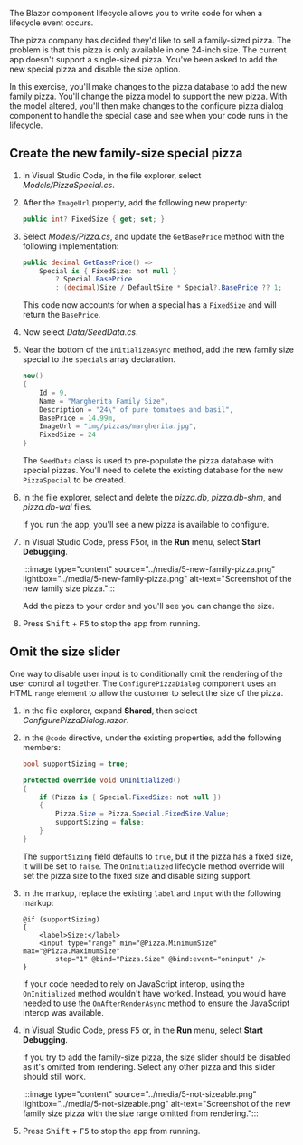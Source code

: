 The Blazor component lifecycle allows you to write code for when a lifecycle event occurs.

The pizza company has decided they'd like to sell a family-sized pizza. The problem is that this pizza is only available in one 24-inch size. The current app doesn't support a single-sized pizza. You've been asked to add the new special pizza and disable the size option.

In this exercise, you'll make changes to the pizza database to add the new family pizza. You'll change the pizza model to support the new pizza. With the model altered, you'll then make changes to the configure pizza dialog component to handle the special case and see when your code runs in the lifecycle.

## Create the new family-size special pizza

1. In Visual Studio Code, in the file explorer, select *Models/PizzaSpecial.cs*.
1. After the `ImageUrl` property, add the following new property:

    ```csharp
    public int? FixedSize { get; set; }
    ```

1. Select *Models/Pizza.cs*, and update the `GetBasePrice` method with the following implementation:

    ```csharp
    public decimal GetBasePrice() =>
        Special is { FixedSize: not null }
            ? Special.BasePrice
            : (decimal)Size / DefaultSize * Special?.BasePrice ?? 1;
    ```

    This code now accounts for when a special has a `FixedSize` and will return the `BasePrice`.

1. Now select *Data/SeedData.cs*.
1. Near the bottom of the `InitializeAsync` method, add the new family size special to the `specials` array declaration.

    ```csharp
    new()
    {
        Id = 9,
        Name = "Margherita Family Size",
        Description = "24\" of pure tomatoes and basil",
        BasePrice = 14.99m,
        ImageUrl = "img/pizzas/margherita.jpg",
        FixedSize = 24
    }
    ```

    The `SeedData` class is used to pre-populate the pizza database with special pizzas. You'll need to delete the existing database for the new `PizzaSpecial` to be created.

1. In the file explorer, select and delete the *pizza.db*, *pizza.db-shm*, and *pizza.db-wal* files.

    If you run the app, you'll see a new pizza is available to configure.

1. In Visual Studio Code, press <kbd>F5</kbd>or, in the **Run** menu, select **Start Debugging**.

    :::image type="content" source="../media/5-new-family-pizza.png" lightbox="../media/5-new-family-pizza.png" alt-text="Screenshot of the new family size pizza.":::

    Add the pizza to your order and you'll see you can change the size.

1. Press <kbd>Shift</kbd> + <kbd>F5</kbd> to stop the app from running.

## Omit the size slider

One way to disable user input is to conditionally omit the rendering of the user control all together. The `ConfigurePizzaDialog` component uses an HTML `range` element to allow the customer to select the size of the pizza.

1. In the file explorer, expand **Shared**, then select *ConfigurePizzaDialog.razor*.
1. In the `@code` directive, under the existing properties, add the following members:

    ```csharp
    bool supportSizing = true;

    protected override void OnInitialized()
    {
        if (Pizza is { Special.FixedSize: not null })
        {
            Pizza.Size = Pizza.Special.FixedSize.Value;
            supportSizing = false;
        }
    }
    ```

    The `supportSizing` field defaults to `true`, but if the pizza has a fixed size, it will be set to `false`. The `OnInitialized` lifecycle method override will set the pizza size to the fixed size and disable sizing support.

1. In the markup, replace the existing `label` and `input` with the following markup:

    ```razor
    @if (supportSizing)
    {
        <label>Size:</label>
        <input type="range" min="@Pizza.MinimumSize" max="@Pizza.MaximumSize"
            step="1" @bind="Pizza.Size" @bind:event="oninput" />
    }
    ```

    If your code needed to rely on JavaScript interop, using the `OnInitialized` method wouldn't have worked. Instead, you would have needed to use the `OnAfterRenderAsync` method to ensure the JavaScript interop was available.

1. In Visual Studio Code, press <kbd>F5</kbd> or, in the **Run** menu, select **Start Debugging**.

    If you try to add the family-size pizza, the size slider should be disabled as it's omitted from rendering. Select any other pizza and this slider should still work.

    :::image type="content" source="../media/5-not-sizeable.png" lightbox="../media/5-not-sizeable.png" alt-text="Screenshot of the new family size pizza with the size range omitted from rendering.":::

1. Press <kbd>Shift</kbd> + <kbd>F5</kbd> to stop the app from running.
